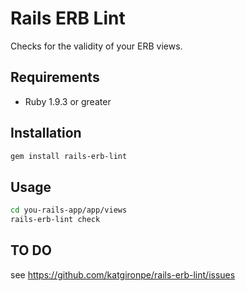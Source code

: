 # Rails ERB Lint

Checks for the validity of your ERB views.

## Requirements

* Ruby 1.9.3 or greater

## Installation

```bash
gem install rails-erb-lint
```

## Usage

```bash
cd you-rails-app/app/views
rails-erb-lint check
```

## TO DO

see https://github.com/katgironpe/rails-erb-lint/issues

